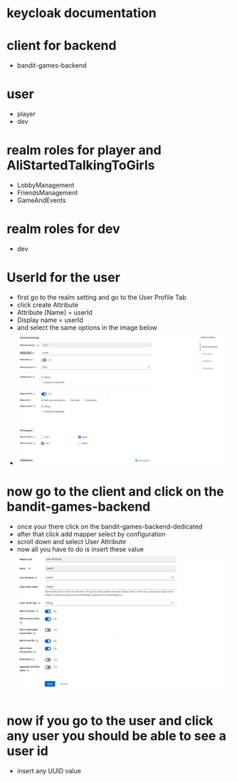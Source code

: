 # keycloak documentation 



# client for backend 
 - bandit-games-backend 

# user 
 - player 
 - dev

# realm roles for player and AliStartedTalkingToGirls 
 - LobbyManagement 
 - FriendsManagement 
 - GameAndEvents

# realm roles for dev 
 - dev 

# UserId for the user 
 - first go to the realm setting and go to the User Profile Tab 
 - click create Attribute 
 - Attribute [Name]  = userId
 - Display name = userId 
 - and select the same options in the image below 
 - ![img_3.png](img_3.png)

# now go to the client and click on the bandit-games-backend 
-  once your there click on the bandit-games-backend-dedicated 
- after that click add mapper select by configuration 
-  scroll down and select User Attribute 
-  now all you have to do is insert these value ![img_4.png](img_4.png)

# now if you go to the user and click any user you should be able to see a user id 
 - insert any UUID value 
